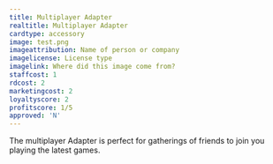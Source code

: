 ```yaml
---
title: Multiplayer Adapter
realtitle: Multiplayer Adapter
cardtype: accessory
image: test.png
imageattribution: Name of person or company
imagelicense: License type
imagelink: Where did this image come from?
staffcost: 1
rdcost: 2
marketingcost: 2
loyaltyscore: 2
profitscore: 1/5
approved: 'N'
---
```


The multiplayer Adapter is perfect for gatherings of friends to join you playing the latest games.
